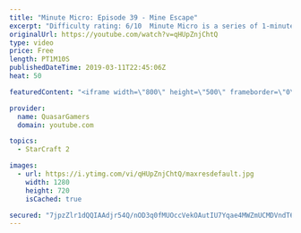 ```yaml
---
title: "Minute Micro: Episode 39 - Mine Escape"
excerpt: "Difficulty rating: 6/10  Minute Micro is a series of 1-minute videos explaining how to perform common micro techniques. This episode is on running from mine drops.  twitch.tv/Quasarprintf"
originalUrl: https://youtube.com/watch?v=qHUpZnjChtQ
type: video
price: Free
length: PT1M10S
publishedDateTime: 2019-03-11T22:45:06Z
heat: 50

featuredContent: "<iframe width=\"800\" height=\"500\" frameborder=\"0\" src=\"https://www.youtube.com/embed/qHUpZnjChtQ\" allow=\"accelerometer; autoplay; encrypted-media; gyroscope; picture-in-picture\" allowfullscreen></iframe>"

provider:
  name: QuasarGamers
  domain: youtube.com

topics:
  - StarCraft 2

images:
  - url: https://i.ytimg.com/vi/qHUpZnjChtQ/maxresdefault.jpg
    width: 1280
    height: 720
    isCached: true

secured: "7jpzZlr1dQQIAAdjr54Q/nOD3q0fMUOccVekOAutIU7Yqae4MWZmUCMDVndT6Cw6PVakDBW4Etmd0ZJhE5AB8pFTFK4mqdAOlpSHrlkniqL5lRagkBA4cnXgj93qtqgm++gsXWERZo13Xef6xFEs7rCLWNs+twMImWqraj6bX+8HIg6zQQDAETYJ13m5B7TlIpYgfL8d160a1pX7Oemt/I9EUhh1XilKXCgjTAydHz8Z9V10rMnz4zJPfOfCL0M3fkPp9J+Tf/DjVCJorjHHwNb/L5sGGR8IB+xtOeBDcmxSSgfT8fHOonRtIh1IAWitLGZ570GUY1qdSGPWV1sI9MvG4tUr1kWCDt0ECpigJoPuFkDJYoTJ2XHfAtyQJ98yYPAdPav3Qg4NjP8KdEdXOwBy/FzKodx3SsduTPIXY9k=;kPCDg1CAUGphkrfc9u0g0Q=="
---
```


